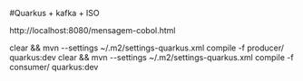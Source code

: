 #Quarkus + kafka + ISO


http://localhost:8080/mensagem-cobol.html

clear && mvn --settings ~/.m2/settings-quarkus.xml compile -f producer/ quarkus:dev
clear && mvn --settings ~/.m2/settings-quarkus.xml compile -f consumer/ quarkus:dev

